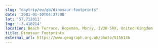 ```yaml
---
slug: "daytrip/eu/gb/dinosaur-footprints"
date: '2001-01-30T04:37:00'
lat: '57.712011'
lng: '-3.410214'
location: Beach Terrace, Hopeman, Moray, IV30 5RX, United Kingdom
title: Dinosaur Footprints
external_url: https://www.geograph.org.uk/photo/5156136
---
```



